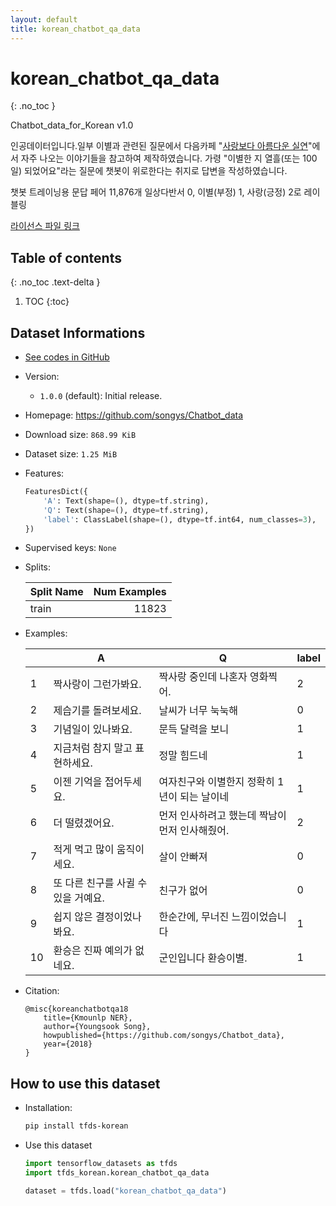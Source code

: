 ```yaml
---
layout: default
title: korean_chatbot_qa_data
---
```


# korean_chatbot_qa_data
{: .no_toc }

Chatbot_data_for_Korean v1.0

인공데이터입니다.일부 이별과 관련된 질문에서 다음카페 "[사랑보다 아름다운 실연](http://cafe116.daum.net/_c21_/home?grpid=1bld)"에서 자주 나오는 이야기들을 참고하여 제작하였습니다.
가령 "이별한 지 열흘(또는 100일) 되었어요"라는 질문에 챗봇이 위로한다는 취지로 답변을 작성하였습니다.

챗봇 트레이닝용 문답 페어 11,876개
일상다반서 0, 이별(부정) 1, 사랑(긍정) 2로 레이블링

[라이선스 파일 링크](https://github.com/songys/Chatbot_data/blob/master/LICENSE)

## Table of contents
{: .no_toc .text-delta }

1. TOC
{:toc}

## Dataset Informations

* [See codes in GitHub](https://github.com/jeongukjae/tfds-korean/blob/main/tfds_korean/korean_chatbot_qa_data/korean_chatbot_qa_data.py)
* Version:
  * `1.0.0` (default): Initial release.
* Homepage: <https://github.com/songys/Chatbot_data>
* Download size: `868.99 KiB`
* Dataset size: `1.25 MiB`
* Features:

  ```python
  FeaturesDict({
      'A': Text(shape=(), dtype=tf.string),
      'Q': Text(shape=(), dtype=tf.string),
      'label': ClassLabel(shape=(), dtype=tf.int64, num_classes=3),
  })
  ```

* Supervised keys: `None`
* Splits:

  | Split Name | Num Examples        |
  |------------|--------------------:|
  |train  |11823|

* Examples:

  | |A|Q|label|
  |---|---|---|---|
  |1|짝사랑이 그런가봐요.|짝사랑 중인데 나혼자 영화찍어.|2|
  |2|제습기를 돌려보세요.|날씨가 너무 눅눅해|0|
  |3|기념일이 있나봐요.|문득 달력을 보니|1|
  |4|지금처럼 참지 말고 표현하세요.|정말 힘드네|1|
  |5|이젠 기억을 접어두세요.|여자친구와 이별한지 정확히 1년이 되는 날이네|1|
  |6|더 떨렸겠어요.|먼저 인사하려고 했는데 짝남이 먼저 인사해줬어.|2|
  |7|적게 먹고 많이 움직이세요.|살이 안빠져|0|
  |8|또 다른 친구를 사귈 수 있을 거예요.|친구가 없어|0|
  |9|쉽지 않은 결정이었나봐요.|한순간에, 무너진 느낌이었습니다|1|
  |10|환승은 진짜 예의가 없네요.|군인입니다 환승이별.|1|

* Citation:

  ```text
  @misc{koreanchatbotqa18
      title={Kmounlp NER},
      author={Youngsook Song},
      howpublished={https://github.com/songys/Chatbot_data},
      year={2018}
  }
  ```

## How to use this dataset

* Installation:

  ```sh
  pip install tfds-korean
  ```

* Use this dataset

  ```python
  import tensorflow_datasets as tfds
  import tfds_korean.korean_chatbot_qa_data

  dataset = tfds.load("korean_chatbot_qa_data")
  ```
